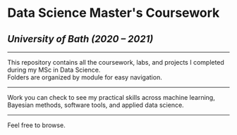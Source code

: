 # Data Science Master's Coursework  

## *University of Bath (2020 – 2021)*

---

This repository contains all the coursework, labs, and projects I completed during my MSc in Data Science.  
Folders are organized by module for easy navigation.

---

Work you can check to see my practical skills across machine learning, Bayesian methods, software tools, and applied data science.

---

Feel free to browse.

